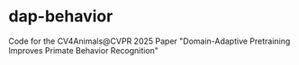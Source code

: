 # dap-behavior
Code for the CV4Animals@CVPR 2025 Paper "Domain-Adaptive Pretraining Improves Primate Behavior Recognition"
